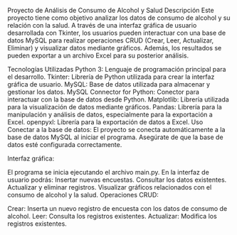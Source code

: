 Proyecto de Análisis de Consumo de Alcohol y Salud
Descripción
Este proyecto tiene como objetivo analizar los datos de consumo de alcohol y su relación con la salud. A través de una interfaz gráfica de usuario desarrollada con Tkinter, los usuarios pueden interactuar con una base de datos MySQL para realizar operaciones CRUD (Crear, Leer, Actualizar, Eliminar) y visualizar datos mediante gráficos. Además, los resultados se pueden exportar a un archivo Excel para su posterior análisis.

Tecnologías Utilizadas
Python 3: Lenguaje de programación principal para el desarrollo.
Tkinter: Librería de Python utilizada para crear la interfaz gráfica de usuario.
MySQL: Base de datos utilizada para almacenar y gestionar los datos.
MySQL Connector for Python: Conector para interactuar con la base de datos desde Python.
Matplotlib: Librería utilizada para la visualización de datos mediante gráficos.
Pandas: Librería para la manipulación y análisis de datos, especialmente para la exportación a Excel.
openpyxl: Librería para la exportación de datos a Excel.
Uso
Conectar a la base de datos: El proyecto se conecta automáticamente a la base de datos MySQL al iniciar el programa. Asegúrate de que la base de datos esté configurada correctamente.

Interfaz gráfica:

El programa se inicia ejecutando el archivo main.py.
En la interfaz de usuario podrás:
Insertar nuevas encuestas.
Consultar los datos existentes.
Actualizar y eliminar registros.
Visualizar gráficos relacionados con el consumo de alcohol y la salud.
Operaciones CRUD:

Crear: Inserta un nuevo registro de encuesta con los datos de consumo de alcohol.
Leer: Consulta los registros existentes.
Actualizar: Modifica los registros existentes.

